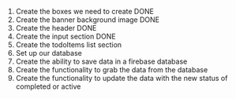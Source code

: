 1. Create the boxes we need to create   DONE
2. Create the banner background image   DONE
3. Create the header    DONE
4. Create the input section     DONE
5. Create the todoItems list section
6. Set up our database
7. Create the ability to save data in a firebase database
8. Create the functionality to grab the data from the database
9. Create the functionality to update the data with the new status of completed or active 